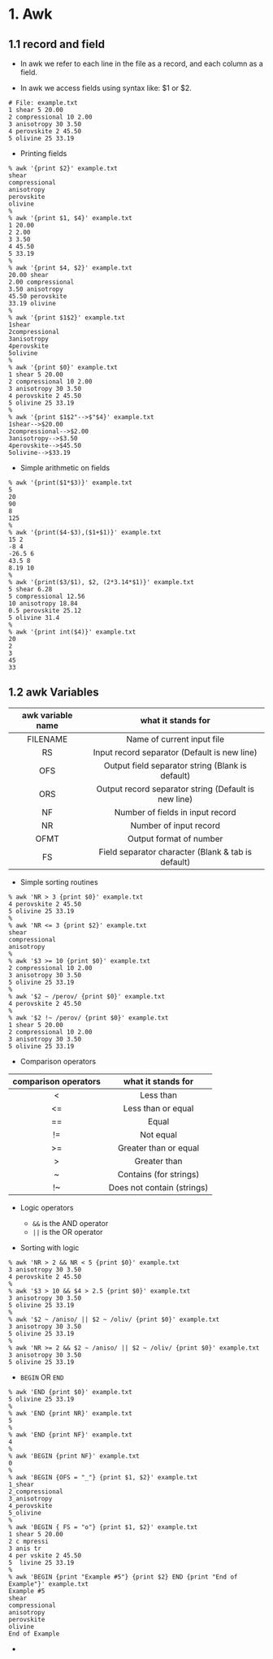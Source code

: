 # 1. Awk

## 1.1 record and field

* In awk we refer to each line in the file as a record, and each column as a field.

* In awk we access fields using syntax like: $1 or $2.

```
# File: example.txt
1 shear 5 20.00
2 compressional 10 2.00
3 anisotropy 30 3.50
4 perovskite 2 45.50
5 olivine 25 33.19 
```

* Printing fields

```
% awk '{print $2}' example.txt
shear
compressional
anisotropy
perovskite
olivine
%
% awk '{print $1, $4}' example.txt
1 20.00
2 2.00
3 3.50
4 45.50
5 33.19
%
% awk '{print $4, $2}' example.txt
20.00 shear
2.00 compressional
3.50 anisotropy
45.50 perovskite
33.19 olivine
% 
% awk '{print $1$2}' example.txt
1shear
2compressional
3anisotropy
4perovskite
5olivine
%
% awk '{print $0}' example.txt
1 shear 5 20.00
2 compressional 10 2.00
3 anisotropy 30 3.50
4 perovskite 2 45.50
5 olivine 25 33.19 
%
% awk '{print $1$2"-->$"$4}' example.txt
1shear-->$20.00
2compressional-->$2.00
3anisotropy-->$3.50
4perovskite-->$45.50
5olivine-->$33.19
```

* Simple arithmetic on fields

```
% awk '{print($1*$3)}' example.txt
5
20
90
8
125
%
% awk '{print($4-$3),($1+$1)}' example.txt
15 2
-8 4
-26.5 6
43.5 8
8.19 10
%
% awk '{print($3/$1), $2, (2*3.14*$1)}' example.txt
5 shear 6.28
5 compressional 12.56
10 anisotropy 18.84
0.5 perovskite 25.12
5 olivine 31.4
%
% awk '{print int($4)}' example.txt
20
2
3
45
33
```

## 1.2 awk Variables

| awk variable name | what it stands for                                  |
|:-----------------:|:---------------------------------------------------:|
| FILENAME          | Name of current input file                          |
| RS                | Input record separator (Default is new line)        |
| OFS               | Output field separator string (Blank is default)    |
| ORS               | Output record separator string (Default is new line)|
| NF                | Number of fields in input record                    |
| NR                | Number of input record                              |
| OFMT              | Output format of number                             |
| FS                | Field separator character (Blank & tab is default)  |


* Simple sorting routines

```
% awk 'NR > 3 {print $0}' example.txt
4 perovskite 2 45.50
5 olivine 25 33.19 
%
% awk 'NR <= 3 {print $2}' example.txt
shear
compressional
anisotropy
%
% awk '$3 >= 10 {print $0}' example.txt
2 compressional 10 2.00
3 anisotropy 30 3.50
5 olivine 25 33.19
%
% awk '$2 ~ /perov/ {print $0}' example.txt
4 perovskite 2 45.50
%
% awk '$2 !~ /perov/ {print $0}' example.txt
1 shear 5 20.00
2 compressional 10 2.00
3 anisotropy 30 3.50
5 olivine 25 33.19
```

* Comparison operators

| comparison operators | what it stands for            |
|:--------------------:|:-----------------------------:|
| <                    | Less than                     |
| <=                   | Less than or equal            |
| ==                   | Equal                         |
| !=                   | Not equal                     |
| >=                   | Greater than or equal         |
| >                    | Greater than                  |
| ~                    | Contains (for strings)        |
| !~                   | Does not contain (strings)    |


* Logic operators

    * `&&` is the AND operator
    * `||` is the OR operator

* Sorting with logic

```
% awk 'NR > 2 && NR < 5 {print $0}' example.txt
3 anisotropy 30 3.50
4 perovskite 2 45.50
%
% awk '$3 > 10 && $4 > 2.5 {print $0}' example.txt
3 anisotropy 30 3.50
5 olivine 25 33.19
%
% awk '$2 ~ /aniso/ || $2 ~ /oliv/ {print $0}' example.txt
3 anisotropy 30 3.50
5 olivine 25 33.19
%
% awk 'NR >= 2 && $2 ~ /aniso/ || $2 ~ /oliv/ {print $0}' example.txt
3 anisotropy 30 3.50
5 olivine 25 33.19
```

* `BEGIN` OR `END`

```
% awk 'END {print $0}' example.txt
5 olivine 25 33.19
%
% awk 'END {print NR}' example.txt
5
%
% awk 'END {print NF}' example.txt
4
%
% awk 'BEGIN {print NF}' example.txt
0
%
% awk 'BEGIN {OFS = "_"} {print $1, $2}' example.txt
1_shear
2_compressional
3_anisotropy
4_perovskite
5_olivine
%
% awk 'BEGIN { FS = "o"} {print $1, $2}' example.txt
1 shear 5 20.00 
2 c mpressi
3 anis tr
4 per vskite 2 45.50
5  livine 25 33.19
%
% awk 'BEGIN {print "Example #5"} {print $2} END {print "End of Example"}' example.txt
Example #5
shear
compressional
anisotropy
perovskite
olivine
End of Example
```

* 

























